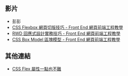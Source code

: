 

## 影片
- 彭彭
 - [CSS Flexbox 網頁切版技巧 - Front End 網頁前端工程教學](https://www.youtube.com/watch?v=xbJPFMCiLHM&list=PL-g0fdC5RMbqW54tWQPIVbhyl_Ky6a2VI&index=9)
  - [RWD 回應式設計實務技巧 - Front End 網頁前端工程教學](https://www.youtube.com/watch?v=om9ecdT-g9U&list=PL-g0fdC5RMbqW54tWQPIVbhyl_Ky6a2VI&index=11)
  - [CSS Box Model 區塊模型 - Front End 網頁前端工程教學](https://www.youtube.com/watch?v=whFuqruDeJs&list=PL-g0fdC5RMbqW54tWQPIVbhyl_Ky6a2VI&index=6)

## 其他連結
 - [CSS Flex 屬性一點也不難](https://www.casper.tw/css/2017/07/21/css-flex/)

